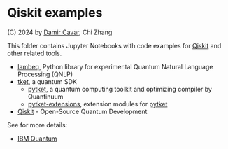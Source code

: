 # Qiskit examples

(C) 2024 by [Damir Cavar], Chi Zhang

This folder contains Jupyter Notebooks with code examples for [Qiskit] and other related tools.

- [lambeq], Python library for experimental Quantum Natural Language Processing (QNLP)
- [tket], a quantum SDK
	- [pytket], a quantum computing toolkit and optimizing compiler by Quantinuum
	- [pytket-extensions], extension modules for [pytket]
- [Qiskit] - Open-Source Quantum Development

See for more details:

- [IBM Quantum](https://www.ibm.com/quantum)



[Damir Cavar]: http://damir.cavar.me/ "Damir Cavar"
[tket]:        https://github.com/CQCL/tket "tket, a quantum SDK"
[pytket]:      https://github.com/CQCL/pytket "pytket, quantum computing toolkit"
[pytket-extensions]: https://github.com/CQCL/pytket-extensions "pytket extension modules"
[Qiskit]: https://qiskit.org/ "Qiskit"
[lambeq]: https://cqcl.github.io/lambeq/ "Lambeq"
